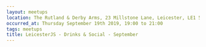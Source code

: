 ```yaml
---
layout: meetups
location: The Rutland & Derby Arms, 23 Millstone Lane, Leicester, LE1 5JN
occurred_at: Thursday September 19th 2019, 19:00 to 21:00
tags: meetups
title: LeicesterJS - Drinks & Social - September
---
```

